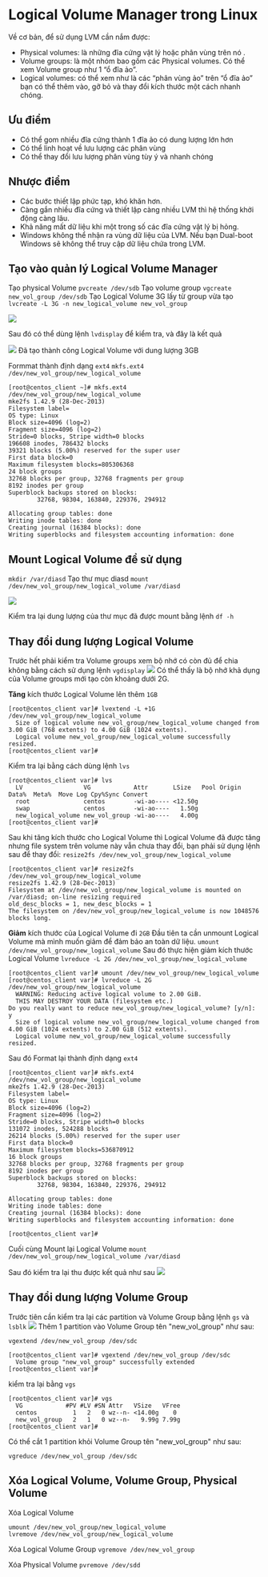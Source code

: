 #  Logical Volume Manager trong Linux
Về cơ bản, để sử dụng LVM cần nắm được:
- Physical volumes: là những đĩa cứng vật lý hoặc phân vùng trên nó .
- Volume groups: là một nhóm bao gồm các Physical volumes. Có thể xem Volume group như 1 “ổ đĩa ảo”.
- Logical volumes: có thể xem như là các “phân vùng ảo” trên “ổ đĩa ảo” bạn có thể thêm vào, gỡ bỏ và thay đổi kích thước một cách nhanh chóng.

## Ưu điểm
- Có thể gom nhiều đĩa cứng thành 1 đĩa ảo có dung lượng lớn hơn
- Có thể linh hoạt về lưu lượng các phân vùng
- Có thể thay đổi lưu lượng phân vùng tùy ý và nhanh chóng

## Nhược điểm
- Các bước thiết lập phức tạp, khó khăn hơn.
- Càng gắn nhiều đĩa cứng và thiết lập càng nhiều LVM thì hệ thống khởi động càng lâu.
- Khả năng mất dữ liệu khi một trong số các đĩa cứng vật lý bị hỏng.
- Windows không thể nhận ra vùng dữ liệu của LVM. Nếu bạn Dual-boot Windows sẽ không thể truy cập dữ liệu chứa trong LVM.

## Tạo vào quản lý Logical Volume Manager
Tạo physical Volume
`pvcreate /dev/sdb`
Tạo volume group
`vgcreate new_vol_group /dev/sdb`
Tạo Logical Volume 3G lấy từ group vừa tạo
`lvcreate -L 3G -n new_logical_volume new_vol_group`

<img src="https://i.imgur.com/5tYmOIy.png">

Sau đó có thể dùng lệnh `lvdisplay` để kiểm tra, và đây là kết quả

<img src="https://i.imgur.com/OoikiL4.png">
Đã tạo thành công Logical Volume với dung lượng 3GB

Formmat thành định dạng `ext4` 
`mkfs.ext4 /dev/new_vol_group/new_logical_volume`

```
[root@centos_client ~]# mkfs.ext4 /dev/new_vol_group/new_logical_volume
mke2fs 1.42.9 (28-Dec-2013)
Filesystem label=
OS type: Linux
Block size=4096 (log=2)
Fragment size=4096 (log=2)
Stride=0 blocks, Stripe width=0 blocks
196608 inodes, 786432 blocks
39321 blocks (5.00%) reserved for the super user
First data block=0
Maximum filesystem blocks=805306368
24 block groups
32768 blocks per group, 32768 fragments per group
8192 inodes per group
Superblock backups stored on blocks:
        32768, 98304, 163840, 229376, 294912

Allocating group tables: done
Writing inode tables: done
Creating journal (16384 blocks): done
Writing superblocks and filesystem accounting information: done
```

## Mount Logical Volume để sử dụng
`mkdir /var/diasd`
Tạo thư mục diasd
`mount /dev/new_vol_group/new_logical_volume /var/diasd`

<img src="https://i.imgur.com/VzbMCzm.png">

Kiểm tra lại dung lượng của thư mục đã được mount bằng lệnh `df -h`

##  Thay đổi dung lượng Logical Volume
Trước hết phải kiểm tra Volume groups xem bộ nhớ có còn đủ để chia không bằng cách sử dụng lệnh `vgdisplay`
<img src="https://i.imgur.com/2Xq5t37.png">
Có thể thấy là bộ nhớ khả dụng của Volume groups mới tạo còn khoảng dưới 2G.

**Tăng** kích thước Logical Volume lên thêm `1GB`

```
[root@centos_client var]# lvextend -L +1G /dev/new_vol_group/new_logical_volume
  Size of logical volume new_vol_group/new_logical_volume changed from 3.00 GiB (768 extents) to 4.00 GiB (1024 extents).
  Logical volume new_vol_group/new_logical_volume successfully resized.
[root@centos_client var]#
```

Kiểm tra lại bằng cách dùng lệnh `lvs`
```
[root@centos_client var]# lvs
  LV                 VG            Attr       LSize   Pool Origin Data%  Meta%  Move Log Cpy%Sync Convert
  root               centos        -wi-ao---- <12.50g
  swap               centos        -wi-ao----   1.50g
  new_logical_volume new_vol_group -wi-ao----   4.00g
[root@centos_client var]#
```

Sau khi tăng kích thước cho Logical Volume thì Logical Volume đã được tăng nhưng file system trên volume này vẫn chưa thay đổi, bạn phải sử dụng lệnh sau để thay đổi:
`resize2fs /dev/new_vol_group/new_logical_volume`
```
[root@centos_client var]# resize2fs /dev/new_vol_group/new_logical_volume
resize2fs 1.42.9 (28-Dec-2013)
Filesystem at /dev/new_vol_group/new_logical_volume is mounted on /var/diasd; on-line resizing required
old_desc_blocks = 1, new_desc_blocks = 1
The filesystem on /dev/new_vol_group/new_logical_volume is now 1048576 blocks long.
```

**Giảm** kích thước của Logical Volume đi `2GB`
Đầu tiên ta cần unmount Logical Volume mà mình muốn giảm để đảm bảo an toàn dữ liệu.
`umount /dev/new_vol_group/new_logical_volume`
Sau đó thực hiện giảm kích thước Logical Volume
`lvreduce -L 2G /dev/new_vol_group/new_logical_volume`

```
[root@centos_client var]# umount /dev/new_vol_group/new_logical_volume
[root@centos_client var]# lvreduce -L 2G /dev/new_vol_group/new_logical_volume
  WARNING: Reducing active logical volume to 2.00 GiB.
  THIS MAY DESTROY YOUR DATA (filesystem etc.)
Do you really want to reduce new_vol_group/new_logical_volume? [y/n]: y
  Size of logical volume new_vol_group/new_logical_volume changed from 4.00 GiB (1024 extents) to 2.00 GiB (512 extents).
  Logical volume new_vol_group/new_logical_volume successfully resized.
```
Sau đó Format lại thành định dạng `ext4`

```
[root@centos_client var]# mkfs.ext4 /dev/new_vol_group/new_logical_volume
mke2fs 1.42.9 (28-Dec-2013)
Filesystem label=
OS type: Linux
Block size=4096 (log=2)
Fragment size=4096 (log=2)
Stride=0 blocks, Stripe width=0 blocks
131072 inodes, 524288 blocks
26214 blocks (5.00%) reserved for the super user
First data block=0
Maximum filesystem blocks=536870912
16 block groups
32768 blocks per group, 32768 fragments per group
8192 inodes per group
Superblock backups stored on blocks:
        32768, 98304, 163840, 229376, 294912

Allocating group tables: done
Writing inode tables: done
Creating journal (16384 blocks): done
Writing superblocks and filesystem accounting information: done

[root@centos_client var]#
```

Cuối cùng Mount lại Logical Volume
`mount /dev/new_vol_group/new_logical_volume /var/diasd`

Sau đó kiểm tra lại thu được kết quả như sau
<img src="https://i.imgur.com/O4ql0mm.png">

## Thay đổi dung lượng Volume Group

Trước tiên cần kiểm tra lại các partition và Volume Group bằng lệnh `gs` và `lsblk`
<img src="https://i.imgur.com/9NaMaMn.png">
Thêm 1 partition vào Volume Group tên "new_vol_group" như sau:

`vgextend /dev/new_vol_group /dev/sdc`
```
[root@centos_client var]# vgextend /dev/new_vol_group /dev/sdc
  Volume group "new_vol_group" successfully extended
[root@centos_client var]#
```
kiểm tra lại bằng `vgs`
```
[root@centos_client var]# vgs
  VG            #PV #LV #SN Attr   VSize   VFree
  centos          1   2   0 wz--n- <14.00g    0
  new_vol_group   2   1   0 wz--n-   9.99g 7.99g
[root@centos_client var]#
```
Có thể cắt 1 partition khỏi Volume Group tên "new_vol_group" như sau:

`vgreduce /dev/new_vol_group /dev/sdc`

## Xóa Logical Volume, Volume Group, Physical Volume

Xóa Logical Volume
```
umount /dev/new_vol_group/new_logical_volume
lvremove /dev/new_vol_group/new_logical_volume
```

Xóa Logical Volume Group
`vgremove /dev/new_vol_group`

Xóa Physical Volume 
`pvremove /dev/sdd`